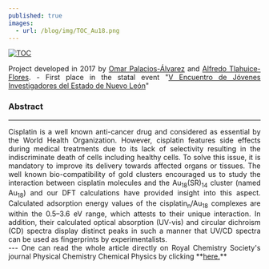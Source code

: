 ```yaml
---
published: true
images:
  - url: /blog/img/TOC_Au18.png
---
```

<a href="https://pubs.rsc.org/en/content/articlelanding/2017/cp/c7cp04452f#!divAbstract" target="_blank"> <img alt="TOC" src="/blog/img/TOC_Au18.png"> </a>
<div style="text-align: justify">Project developed in 2017 by <a href="https://scholar.google.com.mx/citations?user=ZjcuqsAAAAAJ&hl=en" target="_blank">Omar Palacios-Álvarez</a> and <a href="https://scholar.google.com.mx/citations?user=tuN2v40AAAAJ&hl=en" target="_blank">Alfredo Tlahuice-Flores</a>. 
- First place in the statal event "<a href="http://investigacion.uanl.mx/estudiantes-de-la-uanl-participaran-en-encuentro-nacional-de-jovenes-investigadores/" target="_blank">V Encuentro de Jóvenes Investigadores del Estado de Nuevo León</a>"

### Abstract
---
<div style="text-align: justify"> Cisplatin is a well known anti-cancer drug and considered as essential by the World Health Organization. However, cisplatin features side effects during medical treatments due to its lack of selectivity resulting in the indiscriminate death of cells including healthy cells. To solve this issue, it is mandatory to improve its delivery towards affected organs or tissues. The well known bio-compatibility of gold clusters encouraged us to study the interaction between cisplatin molecules and the Au<sub>18</sub>(SR)<sub>14</sub> cluster (named Au<sub>18</sub>) and our DFT calculations have provided insight into this aspect. Calculated adsorption energy values of the cisplatin<sub>n</sub>/Au<sub>18</sub> complexes are within the 0.5–3.6 eV range, which attests to their unique interaction. In addition, their calculated optical absorption (UV-vis) and circular dichroism (CD) spectra display distinct peaks in such a manner that UV/CD spectra can be used as fingerprints by experimentalists.</div>
---
One can read the whole article directly on Royal Chemistry Society's journal Physical Chemistry Chemical Physics by clicking **<a href="https://pubs.rsc.org/en/content/articlelanding/2017/cp/c7cp04452f#!divAbstract" target="_blank">here.</a>**
